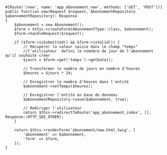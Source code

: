     #[Route('/new', name: 'app_abonnement_new', methods: ['GET', 'POST'])]
    public function new(Request $request, AbonnementRepository $abonnementRepository): Response
    {
        $abonnement = new Abonnement();
        $form = $this->createForm(AbonnementType::class, $abonnement);
        $form->handleRequest($request);

        if ($form->isSubmitted() && $form->isValid()) { 
            // Récupérer la valeur saisie dans le champ "temps"
            //l'utilisateur  defini le nomnbre de jour de l'abonnement qu'il souhaite créer
            $jours = $form->get('temps')->getData();
            
            // Transformer le nombre de jours en nombre d'heures
            $heures = $jours * 24;
        
            // Enregistrer le nombre d'heures dans l'entité
            $abonnement->setTemps($heures);
        
            // Enregistrer l'entité en base de données
            $abonnementRepository->save($abonnement, true);
        
            // Rediriger l'utilisateur
            return $this->redirectToRoute('app_abonnement_index', [], Response::HTTP_SEE_OTHER);
        }

        return $this->renderForm('abonnement/new.html.twig', [
            'abonnement' => $abonnement,
            'form' => $form,
        ]);
    }